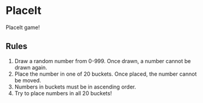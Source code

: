 # PlaceIt

PlaceIt game!

## Rules

1. Draw a random number from 0-999. Once drawn, a number cannot be drawn again.
2. Place the number in one of 20 buckets. Once placed, the number cannot be moved.
3. Numbers in buckets must be in ascending order.
4. Try to place numbers in all 20 buckets!
